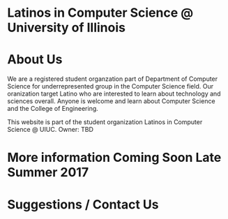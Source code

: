 # Latinos in Computer Science @ University of Illinois
# About Us 
We are a registered student organzation part of Department of Computer Science for underrepresented group in the Computer Science field.
Our oranization target Latino who are interested to learn about technology and sciences overall. Anyone is welcome and learn about Computer Science and the College of Engineering. 

This website is part of the student organization Latinos in Computer Science @ UIUC. Owner: TBD

# More information Coming Soon Late Summer 2017
# Suggestions / Contact Us 


